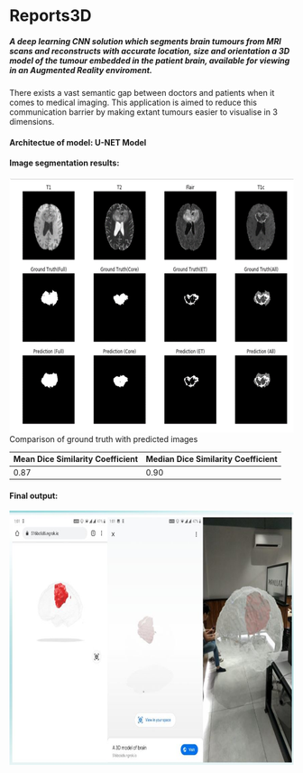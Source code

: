 # Reports3D
##### A deep learning CNN solution which segments brain tumours from MRI scans and reconstructs with accurate location, size and orientation a 3D model of the tumour embedded in the patient brain, available for viewing in an Augmented Reality enviroment.

There exists a vast semantic gap between doctors and patients when it comes to medical imaging. This application is aimed to reduce this communication barrier by making extant tumours easier to visualise in 3 dimensions.

#### Architectue of model: U-NET Model

#### Image segmentation results:
<img src="segmentation.png" height="450" />
Comparison of ground truth with predicted images

| Mean Dice Similarity Coefficient | Median Dice Similarity Coefficient |
| ------------- | ------------- |
| 0.87  | 0.90  |

#### Final output:
<img src="output_screenshot.JPG" height="450" />
